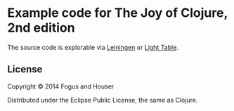 # Example code for The Joy of Clojure, 2nd edition

The source code is explorable via [Leiningen][l] or [Light Table][lt].

[l]: http://github.com/technomancy/leiningen
[lt]: http://www.lighttable.com/

## License

Copyright © 2014 Fogus and Houser

Distributed under the Eclipse Public License, the same as Clojure.

